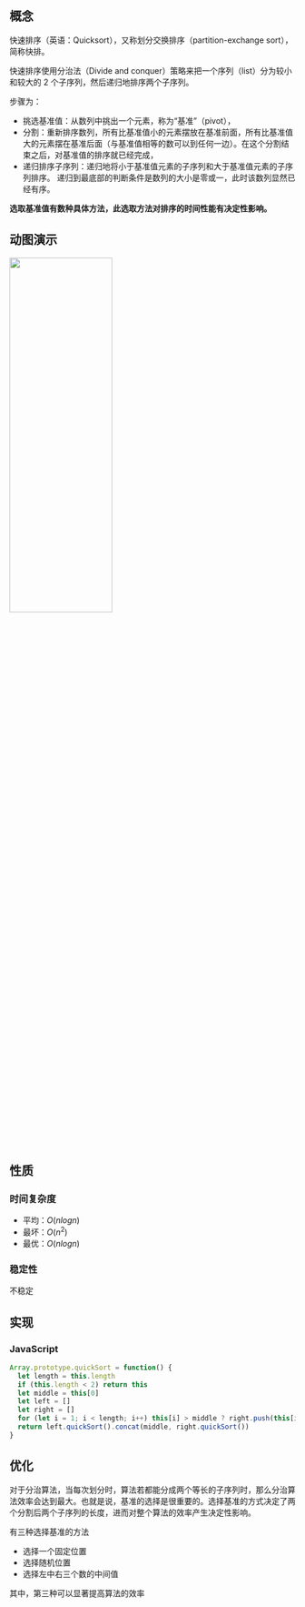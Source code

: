 ## 概念

快速排序（英语：Quicksort），又称划分交换排序（partition-exchange sort），简称快排。

快速排序使用分治法（Divide and conquer）策略来把一个序列（list）分为较小和较大的 2 个子序列，然后递归地排序两个子序列。

步骤为：

- 挑选基准值：从数列中挑出一个元素，称为“基准”（pivot），
- 分割：重新排序数列，所有比基准值小的元素摆放在基准前面，所有比基准值大的元素摆在基准后面（与基准值相等的数可以到任何一边）。在这个分割结束之后，对基准值的排序就已经完成，
- 递归排序子序列：递归地将小于基准值元素的子序列和大于基准值元素的子序列排序。
  递归到最底部的判断条件是数列的大小是零或一，此时该数列显然已经有序。

**选取基准值有数种具体方法，此选取方法对排序的时间性能有决定性影响。**

## 动图演示

<img src="/img/Sorting_quicksort_anim.gif" width = "60%" height = "40%" align=center />

## 性质

### 时间复杂度

- 平均：$O(nlogn)$
- 最坏：$O(n^2)$
- 最优：$O(nlogn)$

### 稳定性

不稳定

## 实现

### JavaScript

```js
Array.prototype.quickSort = function() {
  let length = this.length
  if (this.length < 2) return this
  let middle = this[0]
  let left = []
  let right = []
  for (let i = 1; i < length; i++) this[i] > middle ? right.push(this[i]) : left.push(this[i])
  return left.quickSort().concat(middle, right.quickSort())
}
```

## 优化

对于分治算法，当每次划分时，算法若都能分成两个等长的子序列时，那么分治算法效率会达到最大。也就是说，基准的选择是很重要的。选择基准的方式决定了两个分割后两个子序列的长度，进而对整个算法的效率产生决定性影响。

有三种选择基准的方法

- 选择一个固定位置
- 选择随机位置
- 选择左中右三个数的中间值

其中，第三种可以显著提高算法的效率
